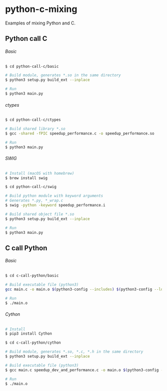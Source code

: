 # python-c-mixing

Examples of mixing Python and C.

## Python call C

###### Basic

```bash
$ cd python-call-c/basic

# Build module, generates *.so in the same directory
$ python3 setup.py build_ext --inplace

# Run
$ python3 main.py
```

###### ctypes

```bash
$ cd python-call-c/ctypes

# Build shared library *.so
$ gcc -shared -fPIC speedup_performance.c -o speedup_performance.so

# Run
$ python3 main.py
```

###### SWIG

```bash
# Install (macOS with homebrew)
$ brew install swig
```

```bash
$ cd python-call-c/swig

# Build python module with keyword arguments
# Generates *.py, *_wrap.c
$ swig -python -keyword speedup_performance.i

# Build shared object file *.so
$ python3 setup.py build_ext --inplace

# Run
$ python3 main.py

```

## C call Python

###### Basic

```bash
$ cd c-call-python/basic

# Build executable file (python3)
gcc main.c -o main.o $(python3-config --includes) $(python3-config --ldflags)

# Run
$ ./main.o
```

###### Cython

```bash
# Install
$ pip3 install Cython
```

```bash
$ cd c-call-python/cython

# Build module, generates *.so, *.c, *.h in the same directory
$ python3 setup.py build_ext --inplace

# Build executable file (python3)
$ gcc main.c speedup_dev_and_performance.c -o main.o $(python3-config --includes) $(python3-config --ldflags)

# Run
$ ./main.o
```
